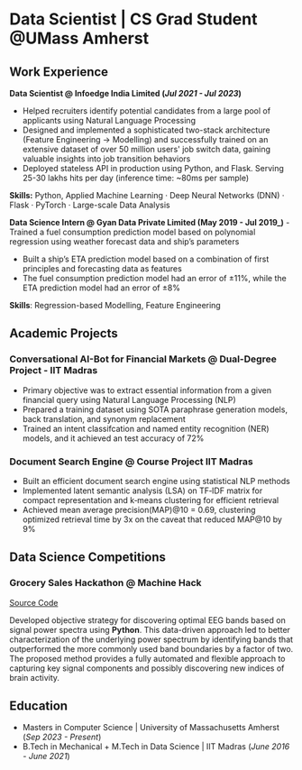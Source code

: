 # Data Scientist | CS Grad Student @UMass Amherst

## Work Experience
**Data Scientist @ Infoedge India Limited (_Jul 2021 - Jul 2023_)**
- Helped recruiters identify potential candidates from a large pool of applicants using Natural Language Processing
- Designed and implemented a sophisticated two-stack architecture (Feature Engineering -> Modelling) and successfully trained on an extensive dataset of over 50 million users' job switch data, gaining valuable insights into job transition behaviors
- Deployed stateless API in production using Python, and Flask. Serving 25-30 lakhs hits per day (inference time: ~80ms per sample)

**Skills:** Python, Applied Machine Learning · Deep Neural Networks (DNN) · Flask · PyTorch · Large-scale Data Analysis

**Data Science Intern @ Gyan Data Private Limited (May 2019 - Jul 2019_)**
-Trained a fuel consumption prediction model based on polynomial regression using weather forecast data and ship’s parameters
- Built a ship’s ETA prediction model based on a combination of first principles and forecasting data as features
- The fuel consumption prediction model had an error of ±11%, while the ETA prediction model had an error of ±8%

**Skills**: Regression-based Modelling, Feature Engineering

## Academic Projects
### Conversational AI-Bot for Financial Markets @ Dual-Degree Project - IIT Madras
- Primary objective was to extract essential information from a given financial query using Natural Language Processing (NLP)
- Prepared a training dataset using SOTA paraphrase generation models, back translation, and synonym replacement
- Trained an intent classifcation and named entity recognition (NER) models, and it achieved an test accuracy of 72%

### Document Search Engine @ Course Project IIT Madras
- Built an efficient document search engine using statistical NLP methods
- Implemented latent semantic analysis (LSA) on TF‑IDF matrix for compact representation and k‑means clustering for efficient retrieval
- Achieved mean average precision(MAP)@10 = 0.69, clustering optimized retrieval time by 3x on the caveat that reduced MAP@10 by 9%

## Data Science Competitions
### Grocery Sales Hackathon @ Machine Hack
[Source Code](https://github.com/DurgaSandeep25/Machine_Hack_Grocery_Sales_Hackathon)

Developed objective strategy for discovering optimal EEG bands based on signal power spectra using **Python**. This data-driven approach led to better characterization of the underlying power spectrum by identifying bands that outperformed the more commonly used band boundaries by a factor of two. The proposed method provides a fully automated and flexible approach to capturing key signal components and possibly discovering new indices of brain activity.

## Education					       		
- Masters in Computer Science	| University of Massachusetts Amherst (_Sep 2023 - Present_)	 			        		
- B.Tech in Mechanical + M.Tech in Data Science | IIT Madras (_June 2016 - June 2021_)
